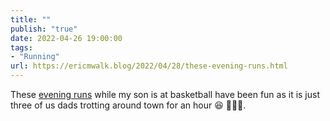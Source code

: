 ```yaml
---
title: ""
publish: "true"
date: 2022-04-26 19:00:00
tags:
- "Running"
url: https://ericmwalk.blog/2022/04/28/these-evening-runs.html
---
```

These [evening runs](http://www.strava.com/activities/7047430007) while my son is at basketball have been fun as it is just three of us dads trotting around town for an hour 😆 🏃🏻‍♂️.